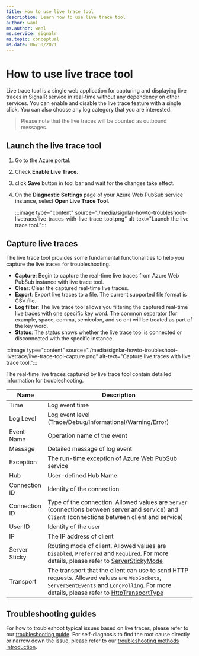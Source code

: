 ```yaml
---
title: How to use live trace tool
description: Learn how to use live trace tool
author: wanl
ms.author: wanl
ms.service: signalr
ms.topic: conceptual 
ms.date: 06/30/2021
---
```


# How to use live trace tool

Live trace tool is a single web application for capturing and displaying live traces in SignalR service in real-time without any dependency on other services.
You can enable and disable the live trace feature with a single click. You can also choose any log category that you are interested.

> Please note that the live traces will be counted as outbound messages.

## Launch the live trace tool

1. Go to the Azure portal.
2. Check **Enable Live Trace**.
3. click **Save** button in tool bar and wait for the changes take effect.
4. On the **Diagnostic Settings** page of your Azure Web PubSub service instance, select **Open Live Trace Tool**. 

    :::image type="content" source="./media/signlar-howto-troubleshoot-livetrace/live-traces-with-live-trace-tool.png" alt-text="Launch the live trace tool.":::

## Capture live traces

The live trace tool provides some fundamental functionalities to help you capture the live traces for troubleshooting.

* **Capture**: Begin to capture the real-time live traces from Azure Web PubSub instance with live trace tool.
* **Clear**: Clear the captured real-time live traces.
* **Export**: Export live traces to a file. The current supported file format is CSV file.
* **Log filter**: The live trace tool allows you filtering the captured real-time live traces with one specific key word. The common separator (for example, space, comma, semicolon, and so on) will be treated as part of the key word. 
* **Status**: The status shows whether the live trace tool is connected or disconnected with the specific instance.

:::image type="content" source="./media/signlar-howto-troubleshoot-livetrace/live-trace-tool-capture.png" alt-text="Capture live traces with live trace tool.":::

The real-time live traces captured by live trace tool contain detailed information for troubleshooting. 

| Name | Description |
| ------------ |  ------------------------ | 
| Time | Log event time |
| Log Level | Log event level (Trace/Debug/Informational/Warning/Error) |
| Event Name | Operation name of the event |
| Message | Detailed message of log event |
| Exception | The run-time exception of Azure Web PubSub service |
| Hub | User-defined Hub Name |
| Connection ID | Identity of the connection |
| Connection ID | Type of the connection. Allowed values are `Server` (connections between server and service) and `Client` (connections between client and service)|
| User ID | Identity of the user |
| IP | The IP address of client |
| Server Sticky | Routing mode of client. Allowed values are `Disabled`, `Preferred` and `Required`. For more details, please refer to [ServerStickyMode](https://github.com/Azure/azure-signalr/blob/master/docs/run-asp-net-core.md#serverstickymode) |
| Transport | The transport that the client can use to send HTTP requests. Allowed values are `WebSockets`, `ServerSentEvents` and `LongPolling`. For more details, please refer to [HttpTransportType](https://docs.microsoft.com/dotnet/api/microsoft.aspnetcore.http.connections.httptransporttype) |

## Troubleshooting guides

For how to troubleshoot typical issues based on live traces, please refer to our [troubleshooting guide](./signalr-howto-troubleshoot-guide.md).
For self-diagnosis to find the root cause directly or narrow down the issue, please refer to our [troubleshooting methods introduction](./signalr-howto-troubleshoot-method.md).
